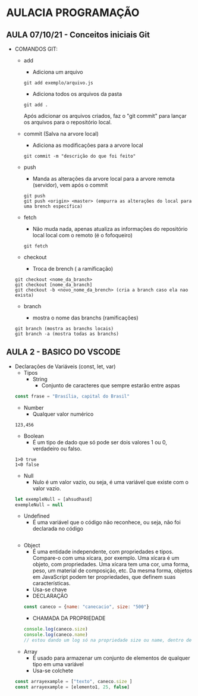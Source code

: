 # AULACIA PROGRAMAÇÃO
## AULA 07/10/21 - Conceitos iniciais Git
- COMANDOS GIT:
  - add
    - Adiciona um arquivo
    ``` 
    git add exemplo/arquivo.js
    ```
    - Adiciona todos os arquivos da pasta
    ```
    git add .
    ```
    Após adicionar os arquivos criados, faz o "git commit" para lançar os arquivos para o repositório local.

  
  - commit (Salva na arvore local)
    
    - Adiciona as modificações para a arvore local
    ```
    git commit -m "descrição do que foi feito"
    ```

  - push
    
    - Manda as alterações da arvore local para a arvore remota (servidor), vem após o commit
    ```
    git push
    git push <origin> <master> (empurra as alterações do local para uma brench específica)
    ```
    
  
  - fetch 
    - Não muda nada, apenas atualiza as informações do repositório local local com o remoto (é o fofoqueiro)
    ```
    git fetch
    ```
  
  - checkout
    - Troca de brench ( a ramificação) 
  ```
  git checkout <nome_da_branch>
  git checkout [nome_da_branch]
  git checkout -b <novo_nome_da_brench> (cria a branch caso ela nao exista)
  ```

  - branch
    
    - mostra o nome das branchs (ramificações)
  ```
  git branch (mostra as branchs locais)
  git branch -a (mostra todas as branchs)
  ```


## AULA 2 - BASICO DO VSCODE

- Declarações de Variáveis (const, let, var)
  - Tipos
    - String
      - Conjunto de caracteres que sempre estarão entre aspas
  ```javascript
  const frase = "Brasília, capital do Brasil"
  ```
    - Number 
      - Qualquer valor numérico 
  ```
  123,456
  ``` 
    - Boolean
      - É um tipo de dado que só pode ser dois valores 1 ou 0, verdadeiro ou falso.
  ```
  1>0 true
  1<0 false
  ``` 
    - Null
      - Nulo é um valor vazio, ou seja, é uma variável que existe com o valor vazio.
  ```javascript
  let exempleNull = [ahsudhasd]
  exempleNull = null
  ```  
    - Undefined
      - É uma variável que o código não reconhece, ou seja, não foi declarada no código 
  ```javascript
  
  ``` 
    - Object
      - É uma entidade independente, com propriedades e tipos. Compare-o com uma xícara, por exemplo. Uma xícara é um objeto, com propriedades. Uma xícara tem uma cor, uma forma, peso, um material de composição, etc. Da mesma forma, objetos em JavaScript podem ter propriedades, que definem suas características. 
      - Usa-se chave
      - DECLARAÇÃO
       ```javascript
       const caneco = {name: "canecacio", size: "500"}
       ```
      - CHAMADA DA PROPRIEDADE
      ```javascript
      console.log(caneco.size)
      console.log(caneco.name)
      // estou dando um log só na propriedade size ou name, dentro de caneco
      ``` 
    - Array
      - É usado para armazenar um conjunto de elementos de qualquer tipo em uma variável
      - Usa-se colchete
  ```javascript
  const arrayexample = ["texto", caneco.size ]
  const arrayexample = [elemento1, 25, false]
  ``` 